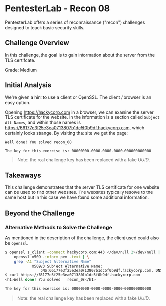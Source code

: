 # PentesterLab - Recon 08

PentesterLab offers a series of reconnaissance ("recon") challenges designed to
teach basic security skills.

## Challenge Overview

In this challenge, the goal is to gain information about the server from the
TLS certifcate.

Grade: Medium

## Initial Analysis

We're given a hint to use a client or OpenSSL. The client / browser is an easy
option.

Opening https://hackycorp.com in a browser, we can examine the server TLS
certificate for the website. In the information is a section called `Subject
Alt Names`, and within those names is
https://66177e3f25e3ea0713807b1dc5f0b9df.hackycorp.com, which certainly looks
strange. By visiting that site we get the page:

```
Well done! You solved recon_08

The key for this exercise is: 00000000-0000-0000-0000-000000000000
```

> Note: the real challenge key has been replaced with a fake _UUID_.

## Takeaways

This challenge demonstrates that the server TLS certificate for one website can
be used to find other websites. The websites typically resolve to the same host
but in this case we have found some additional information.

## Beyond the Challenge

### Alternative Methods to Solve the Challenge

As mentioned in the description of the challenge, the client used could also be
`openssl`.

```sh
$ openssl s_client -connect hackycorp.com:443 </dev/null 2>/dev/null | \
    openssl x509 -inform pem -text | \
    grep -A1 "Subject Alternative Name"
            X509v3 Subject Alternative Name:
                DNS:66177e3f25e3ea0713807b1dc5f0b9df.hackycorp.com, DNS:hackycorp.com, DNS:www.hackycorp.com
$ curl https://66177e3f25e3ea0713807b1dc5f0b9df.hackycorp.com
<h1>Well done! You solved   recon_08</h1>

The key for this exercise is: 00000000-0000-0000-0000-000000000000
```

> Note: the real challenge key has been replaced with a fake _UUID_.
